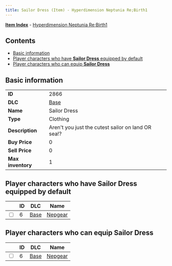 ```yaml
---
title: Sailor Dress (Item) - Hyperdimension Neptunia Re;Birth1
---
```


[**Item Index**](/neptunia/rb1/item/index.html) - [Hyperdimension Neptunia Re;Birth1](/neptunia/rb1)

## Contents

- [Basic information](#basic-information)
- [Player characters who have **Sailor Dress** equipped by default](#player-characters-who-have-sailor-dress-equipped-by-default)
- [Player characters who can equip **Sailor Dress**](#player-characters-who-can-equip-sailor-dress)

## Basic information

|   |   |
| -- | -- |
| **ID** | 2866 |
| **DLC** | [Base](/neptunia/rb1/dlc/1-base.html) |
| **Name** | Sailor Dress |
| **Type** | Clothing |
| **Description** | Aren't you just the cutest sailor on land OR sea!? |
| **Buy Price** | 0 |
| **Sell Price** | 0 |
| **Max inventory** | 1 |


## Player characters who have **Sailor Dress** equipped by default

|    | ID | DLC | Name |
| -- | -- | --- | ---- |
| <input type="checkbox" id="rb1-player-1-6" class="trackbox" /> | 6 | [Base](/neptunia/rb1/dlc/1-base.html) | [Nepgear](/neptunia/rb1/player/1-6-nepgear.html) |


## Player characters who can equip **Sailor Dress**

|    | ID | DLC | Name |
| -- | -- | --- | ---- |
| <input type="checkbox" id="rb1-player-1-6" class="trackbox" /> | 6 | [Base](/neptunia/rb1/dlc/1-base.html) | [Nepgear](/neptunia/rb1/player/1-6-nepgear.html) |
